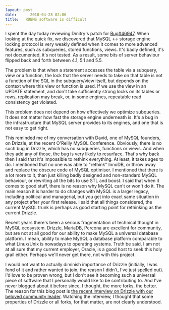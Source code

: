 ```yaml
---
layout: post
date:      2010-04-28 02:06
title:   RDBMS software is difficult
---
```


I spent the day today reviewing Dmitry's patch for <a href="http://bugs.mysql.com/46947">Bug#46947</a>. When looking at the quick fix, we discovered that MySQL <-> storage engine locking protocol is very weakly defined when it comes to more advanced features, such as subqueries, stored functions, views.
It's badly defined, it's not documented, it's not tested. As a result, some bits of server behaviour flipped back and forth between 4.1, 5.1 and 5.5. 

The problem is that when a statement accesses the table via a subquery, view or a function, the lock that the server needs to take on that table is not a function of the SQL in the subquery/view itself, but depends on the context where this view or function is used.
If we use the view in an UPDATE statement, and don't take sufficiently strong locks on its tables or rows, replication may break, or, in some engines, repeatable read consistency get violated.

This problem does not depend on how effectively we optimize subqueries. It does not matter how fast the storage engine underneath is. It's a bug in the infrastructure that MySQL server provides to its engines, and one that is not easy to get right.

This reminded me of my conversation with David, one of MySQL founders, on Drizzle, at the recent O'Reilly MySQL Conference.
Obviously, there is no such bug in Drizzle, which has no subqueries, functions or views. And when they add any of those, the bug is very likely to resurface.
That's why back then I said that it's impossible to rethink everything. At least, it takes ages to do. I mentioned that no one was able to "rethink" InnoDB, or throw away and replace the obscure code of MySQL optimiser. I mentioned that there is a lot more to it, than just killing badly designed and non-standard MySQL behaviour, or rewriting all the bits to use STL and boost. I said that when it comes to good stuff, there is no reason why MySQL can't or won't do it. The main reason it is harder to do changes with MySQL is a larger legacy, including political and managerial, but you get into exact same situation in any project after your first release. I said that all things considered, the current MySQL trunk is perhaps as good starting point for rethinking as the current Drizzle.

Recent years there's been a serious fragmentation of technical thought in MySQL ecosystem. Drizzle, MariaDB, Percona are excellent for community, but are not at all good for our ability to make MySQL a universal database platform. I mean, ability to make MySQL a database platform comparable to what Linux/Unix is nowadays to operating systems. Truth be said, I am not at all sure that my current employer, Oracle, is a good host to seek this holy grail either. Perhaps we'll never get there, not with this project.

I would not want to actually diminish importance of Drizzle (initially, I was fond of it and rather wanted to join; the reason I didn't, I've just spelled out). I'd love to be proven wrong, but I don't see it becoming such a universal piece of software that I personally would like to be contributing to. And I've never blogged about it before since, I thought, the more forks, the better.
The reason for this blog post is  <a href="http://www.youtube.com/watch?v=ra9K7CoVMD8">the recent interview on Drizzle with our beloved community leader</a>. Watching the interview, I thought that some properties of Drizzle or all forks, for that matter, are not clearly understood.
